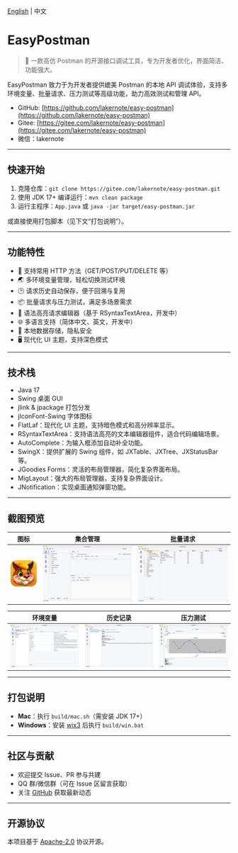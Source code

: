 [English](README_EN.md) | 中文

# EasyPostman

> 🚀 一款高仿 Postman 的开源接口调试工具，专为开发者优化，界面简洁、功能强大。

EasyPostman 致力于为开发者提供媲美 Postman 的本地 API 调试体验，支持多环境变量、批量请求、压力测试等高级功能，助力高效测试和管理
API。

- GitHub: [https://github.com/lakernote/easy-postman](https://github.com/lakernote/easy-postman)
- Gitee: [https://gitee.com/lakernote/easy-postman](https://gitee.com/lakernote/easy-postman)
- 微信：lakernote

---

## 快速开始

1. 克隆仓库：`git clone https://gitee.com/lakernote/easy-postman.git`
2. 使用 JDK 17+ 编译运行：`mvn clean package`
3. 运行主程序：`App.java` 或 `java -jar target/easy-postman.jar`

或直接使用打包脚本（见下文“打包说明”）。

---

## 功能特性

- 🚦 支持常用 HTTP 方法（GET/POST/PUT/DELETE 等）
- 🌏 多环境变量管理，轻松切换测试环境
- 🕑 请求历史自动保存，便于回溯与复用
- 📦 批量请求与压力测试，满足多场景需求
- 📝 语法高亮请求编辑器（基于 RSyntaxTextArea，开发中）
- 🌐 多语言支持（简体中文、英文，开发中）
- 💾 本地数据存储，隐私安全
- 🖥️ 现代化 UI 主题，支持深色模式

---

## 技术栈

- Java 17
- Swing 桌面 GUI
- jlink & jpackage 打包分发
- jIconFont-Swing 字体图标
- FlatLaf：现代化 UI 主题，支持暗色模式和高分辨率显示。
- RSyntaxTextArea：支持语法高亮的文本编辑器组件，适合代码编辑场景。
- AutoComplete：为输入框添加自动补全功能。
- SwingX：提供扩展的 Swing 组件，如 JXTable、JXTree、JXStatusBar 等。
- JGoodies Forms：灵活的布局管理器，简化复杂界面布局。
- MigLayout：强大的布局管理器，支持复杂界面设计。
- JNotification：实现桌面通知弹窗功能。

---

## 截图预览

|          图标          |             集合管理              |          批量请求           |
|:--------------------:|:-----------------------------:|:-----------------------:|
| ![图标](docs/icon.png) | ![集合管理](docs/collections.png) | ![批量请求](docs/batch.png) |

|              环境变量              |           历史记录            |             压力测试             |
|:------------------------------:|:-------------------------:|:----------------------------:|
| ![环境变量](docs/environments.png) | ![历史记录](docs/history.png) | ![压力测试](docs/stresstest.png) |

---

## 打包说明

- **Mac**：执行 `build/mac.sh`（需安装 JDK 17+）
- **Windows**：安装 [wix3](https://github.com/wixtoolset/wix3) 后执行 `build/win.bat`

---

## 社区与贡献

- 欢迎提交 Issue、PR 参与共建
- QQ 群/微信群（可在 Issue 区留言获取）
- 关注 [GitHub](https://github.com/lakernote/easy-postman) 获取最新动态

---

## 开源协议

本项目基于 [Apache-2.0](https://www.apache.org/licenses/LICENSE-2.0) 协议开源。
